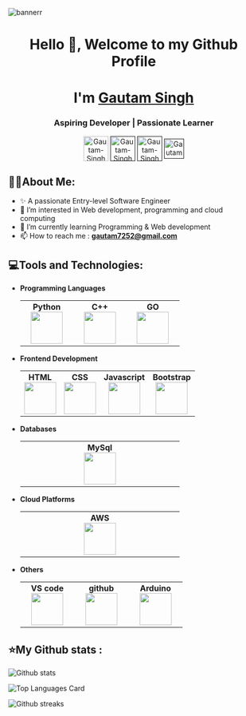 ![bannerr](https://user-images.githubusercontent.com/74038190/221352995-5ac18bdf-1a19-4f99-bbb6-77559b220470.gif)
<!-- Header start -->
<h1 align="center">Hello 👋, Welcome to my Github Profile </h1>
<h1 align="center">I'm <a href="">Gautam Singh</a></h1>
<h3 align="center">Aspiring Developer | Passionate Learner</h3>
<p align="center"
<a href="https://www.linkedin.com/in/gautam-singh06" target="blank"><img align="center" src="https://user-images.githubusercontent.com/74038190/235294012-0a55e343-37ad-4b0f-924f-c8431d9d2483.gif" alt="Gautam-Singh" height="50" width="50" /></a>
<a href="" target="blank"><img align="center" src="https://user-images.githubusercontent.com/74038190/235294010-ec412ef5-e3da-4efa-b1d4-0ab4d4638755.gif" alt="Gautam-Singh" height="50" width="50" /></a>
<a href="" target="blank"><img align="center" src="https://user-images.githubusercontent.com/74038190/235294013-a33e5c43-a01c-43f6-b44d-a406d8b4ab75.gif" alt="Gautam-Singh" height="50" width="50" /></a>
<a href="" target="blank"><img align="center" src="https://user-images.githubusercontent.com/74038190/235294015-47144047-25ab-417c-af1b-6746820a20ff.gif" alt="Gautam-Singh" height="40" width="40" /></a>
</p>
<!-- Header end -->

<!-- GitHub About me section start -->
 ## 👨‍💻About Me:
- ✨ A passionate Entry-level Software Engineer
- 🚀 I’m interested in Web development, programming and cloud computing 
- 🌱 I’m currently learning Programming & Web development 
- 📫 How to reach me : **gautam7252@gmail.com**
<!-- GitHub About me section end -->


## 💻Tools and Technologies:
- **Programming Languages**
  
	<center>
		<table>
			<tbody>
				<tr>
					<td width="25%" align="center">
						<span><strong>Python</strong></span><br/>
						<img height="64px" width="64px" src="https://user-images.githubusercontent.com/74038190/212257472-08e52665-c503-4bd9-aa20-f5a4dae769b5.gif">
					</td>
					<td width="25%" align="center">
						<span><strong>C++</strong></span><br/>
						<img height="64px" width="64px" src="https://upload.wikimedia.org/wikipedia/commons/thumb/1/18/ISO_C%2B%2B_Logo.svg/800px-ISO_C%2B%2B_Logo.svg.png">
					</td>
     <td width="25%" align="center">
						<span><strong>GO</strong></span><br/>
						<img height="64px" width="64px" src="https://go.dev/blog/go-brand/Go-Logo/PNG/Go-Logo_Blue.png">
					</td>
				</tr>
			</tbody>
		</table>
	</center>
- **Frontend Development**
  
	<center>
		<table>
			<tbody>
				<tr>
					<td align="center">
						<span><strong>HTML</strong></span><br/>
						<img height="64px" width="64px" src="https://user-images.githubusercontent.com/74038190/238200426-29fd6286-4e7b-4d6c-818f-c4765d5e39a9.gif">
					</td>
					<td align="center">
						<span><strong>CSS</strong></span><br/>
						<img height="64px" width="64px" src="https://user-images.githubusercontent.com/74038190/238200428-67f477ed-6624-42da-99f0-1a7b1a16eecb.gif">
					</td>
					<td align="center">
						<span><strong>Javascript</strong></span><br/>
						<img height="64px" width="64px" src="https://user-images.githubusercontent.com/74038190/212257454-16e3712e-945a-4ca2-b238-408ad0bf87e6.gif">
					</td>
					<td align="center">
						<span><strong>Bootstrap</strong></span><br/>
						<img height="64px" width="64px" src="https://user-images.githubusercontent.com/74038190/212280805-9bcb336b-8c55-46a8-abf8-ff286ab55472.gif">
					</td>
				</tr>
			</tbody>
		</table>
	</center>
 - **Databases**
   
	<center>
		<table>
			<tbody>
				<tr>
					<td width="25%" align="center">
						<span><strong>MySql</strong></span><br/>
						<img height="64px" width="64px" src="https://www.vectorlogo.zone/logos/mysql/mysql-horizontal.svg">
					</td>
				</tr>
			</tbody>
		</table>
	</center>
 - **Cloud Platforms**
	<center>
		<table>
			<tbody>
				<tr>
					<td width="25%" align="center">
						<span><strong>AWS</strong></span><br/>
						<img height="64px" width="64px" src="https://www.vectorlogo.zone/logos/amazon_aws/amazon_aws-icon.svg">
					</td>
				</tr>
			</tbody>
		</table>
	</center>
- **Others**
	<center>
		<table>
			<tbody>
				<tr>
					<td width="25%" align="center">
						<span><strong>VS code</strong></span><br/>
						<img height="64px" width="64px" src="https://user-images.githubusercontent.com/74038190/212257465-7ce8d493-cac5-494e-982a-5a9deb852c4b.gif">
					</td>
     					<td width="25%" align="center">
						<span><strong>github</strong></span><br/>
						<img height="64px" width="64px" src="https://user-images.githubusercontent.com/74038190/212257468-1e9a91f1-b626-4baa-b15d-5c385dfa7ed2.gif">
					</td>
     					<td width="25%" align="center">
						<span><strong>Arduino</strong></span><br/>
						<img height="64px" width="64px" src="https://www.vectorlogo.zone/logos/arduino/arduino-icon.svg">
     					</td>
				</tr>
			</tbody>
		</table>
	</center>
 <!-- GitHub Skills end -->
<!-- GitHub Activity start -->
## ⭐My Github stats :

![Github stats](https://github-readme-stats.vercel.app/api?username=gautam-7252&theme=solarized-dark&show_icons=true&locale=en)

![Top Languages Card](https://github-readme-stats.vercel.app/api/top-langs?username=gautam-7252&theme=solarized-dark&show_icons=true&locale=en&layout=compact)

![Github streaks](https://github-readme-streak-stats.herokuapp.com/?user=gautam-7252&theme=solarized-dark&)
